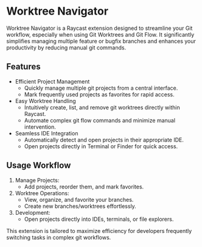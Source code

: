# Worktree Navigator

Worktree Navigator is a Raycast extension designed to streamline your Git workflow, especially when using Git Worktrees and Git Flow. It significantly simplifies managing multiple feature or bugfix branches and enhances your productivity by reducing manual git commands.

## Features

* Efficient Project Management
    * Quickly manage multiple git projects from a central interface.
    * Mark frequently used projects as favorites for rapid access.
* Easy Worktree Handling
    * Intuitively create, list, and remove git worktrees directly within Raycast.
    * Automate complex git flow commands and minimize manual intervention.
* Seamless IDE Integration
    * Automatically detect and open projects in their appropriate IDE.
    * Open projects directly in Terminal or Finder for quick access.

## Usage Workflow

1. Manage Projects:
    * Add projects, reorder them, and mark favorites.
2. Worktree Operations:
    * View, organize, and favorite your branches.
    * Create new branches/worktrees effortlessly.
3. Development:
    * Open projects directly into IDEs, terminals, or file explorers.

This extension is tailored to maximize efficiency for developers frequently switching tasks in complex git workflows.